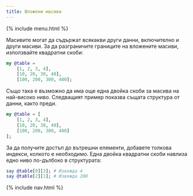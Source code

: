```yaml
---
title: Вложени масиви
---
```


{% include menu.html %}

Масивите могат да съдържат всякакви други данни, включително и други масиви. За да разграничите границите на вложените масиви, използвайте квадратни скоби:

```raku
my @table = 
    [1, 2, 3, 4],
    [10, 20, 30, 40],
    [100, 200, 300, 400];
```

Също така е възможно да има още една двойка скоби за масива на най-високо ниво. Следващият пример показва същата структура от данни, както преди.

```raku
my @table = [
    [1, 2, 3, 4],
    [10, 20, 30, 40],
    [100, 200, 300, 400]
];
```

За да получите достъп до вътрешни елементи, добавете толкова индекси, колкото е необходимо. Една двойка квадратни скоби навлиза едно ниво по-дълбоко в структурата:

```raku
say @table[0][3]; # Извежда 4
say @table[2][1]; # Извежда 200 
```


{% include nav.html %}